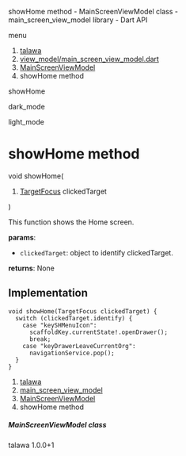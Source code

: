 




showHome method - MainScreenViewModel class - main\_screen\_view\_model library - Dart API







menu

1. [talawa](../../index.html)
2. [view\_model/main\_screen\_view\_model.dart](../../view_model_main_screen_view_model/view_model_main_screen_view_model-library.html)
3. [MainScreenViewModel](../../view_model_main_screen_view_model/MainScreenViewModel-class.html)
4. showHome method

showHome


dark\_mode

light\_mode




# showHome method


void
showHome(

1. [TargetFocus](https://pub.dev/documentation/tutorial_coach_mark/1.2.12/tutorial_coach_mark/TargetFocus-class.html) clickedTarget

)

This function shows the Home screen.

**params**:

* `clickedTarget`: object to identify clickedTarget.

**returns**:
None


## Implementation

```
void showHome(TargetFocus clickedTarget) {
  switch (clickedTarget.identify) {
    case "keySHMenuIcon":
      scaffoldKey.currentState!.openDrawer();
      break;
    case "keyDrawerLeaveCurrentOrg":
      navigationService.pop();
  }
}
```

 


1. [talawa](../../index.html)
2. [main\_screen\_view\_model](../../view_model_main_screen_view_model/view_model_main_screen_view_model-library.html)
3. [MainScreenViewModel](../../view_model_main_screen_view_model/MainScreenViewModel-class.html)
4. showHome method

##### MainScreenViewModel class





talawa
1.0.0+1






